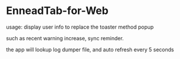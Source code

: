 # EnneadTab-for-Web


usage: display user info to replace the toaster method popup


such as recent warning increase, sync reminder. 

the app will lookup log dumper file, and auto refresh every 5 seconds

